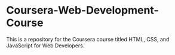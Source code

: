 # Coursera-Web-Development-Course
This is a repository for the Coursera course titled HTML, CSS, and JavaScript for Web Developers.
